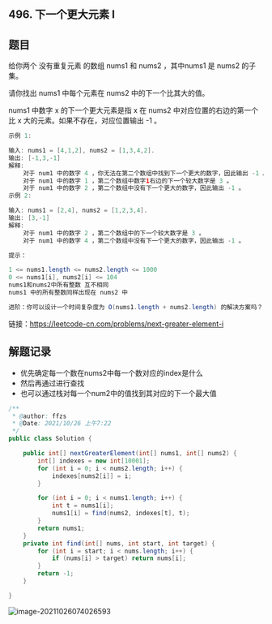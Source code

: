 ## 496. 下一个更大元素 I

## 题目

给你两个 没有重复元素 的数组 nums1 和 nums2 ，其中nums1 是 nums2 的子集。

请你找出 nums1 中每个元素在 nums2 中的下一个比其大的值。

nums1 中数字 x 的下一个更大元素是指 x 在 nums2 中对应位置的右边的第一个比 x 大的元素。如果不存在，对应位置输出 -1 。

 

```java
示例 1:

输入: nums1 = [4,1,2], nums2 = [1,3,4,2].
输出: [-1,3,-1]
解释:
    对于 num1 中的数字 4 ，你无法在第二个数组中找到下一个更大的数字，因此输出 -1 。
    对于 num1 中的数字 1 ，第二个数组中数字1右边的下一个较大数字是 3 。
    对于 num1 中的数字 2 ，第二个数组中没有下一个更大的数字，因此输出 -1 。
示例 2:

输入: nums1 = [2,4], nums2 = [1,2,3,4].
输出: [3,-1]
解释:
    对于 num1 中的数字 2 ，第二个数组中的下一个较大数字是 3 。
    对于 num1 中的数字 4 ，第二个数组中没有下一个更大的数字，因此输出 -1 。
```



```java
提示：

1 <= nums1.length <= nums2.length <= 1000
0 <= nums1[i], nums2[i] <= 104
nums1和nums2中所有整数 互不相同
nums1 中的所有整数同样出现在 nums2 中

进阶：你可以设计一个时间复杂度为 O(nums1.length + nums2.length) 的解决方案吗？
```


链接：https://leetcode-cn.com/problems/next-greater-element-i

## 解题记录

+ 优先确定每一个数在nums2中每一个数对应的index是什么
+ 然后再通过进行查找
+ 也可以通过栈对每一个num2中的值找到其对应的下一个最大值

```java
/**
 * @author: ffzs
 * @Date: 2021/10/26 上午7:22
 */
public class Solution {

    public int[] nextGreaterElement(int[] nums1, int[] nums2) {
        int[] indexes = new int[10001];
        for (int i = 0; i < nums2.length; i++) {
            indexes[nums2[i]] = i;
        }

        for (int i = 0; i < nums1.length; i++) {
            int t = nums1[i];
            nums1[i] = find(nums2, indexes[t], t);
        }
        return nums1;
    }
    private int find(int[] nums, int start, int target) {
        for (int i = start; i < nums.length; i++) {
            if (nums[i] > target) return nums[i];
        }
        return -1;
    }

}
```

![image-20211026074026593](https://gitee.com/ffzs/picture_go/raw/master/img/image-20211026074026593.png)